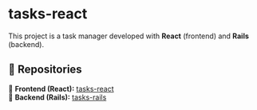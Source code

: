 # tasks-react

This project is a task manager developed with **React** (frontend) and **Rails** (backend).

## 📂 Repositories

🔹 **Frontend (React):** [tasks-react](https://github.com/nicollinoxx/tasks-react) \
🔹 **Backend (Rails):** [tasks-rails](https://github.com/nicollinoxx/tasks-rails)


